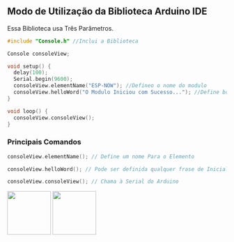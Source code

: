 
## Modo de Utilização da Biblioteca Arduino IDE

Essa Biblioteca usa Três Parâmetros.

```C++
#include "Console.h" //Inclui a Biblioteca

Console consoleView;

void setup() {
  delay(100);
  Serial.begin(9600);
  consoleView.elementName("ESP-NOW"); //Defineo o nome do modulo
  consoleView.helloWord("O Modulo Iniciou com Sucesso..."); //Define boas Vinda do Terminal
}

void loop() {
  consoleView.consoleView();
}

```
### Principais Comandos
```C++
consoleView.elementName(); // Define um nome Para o Elemento
```
```C++
consoleView.helloWord(); // Pode ser definida qualquer frase de Inicialização, mais não é obrigatória.
```
```C++
consoleView.consoleView(); // Chama à Serial do Arduino
```


<div id="ling">  
  <img  width="100" src="https://camo.githubusercontent.com/b44f0ac2814194d49b6d5c0808217956abde3fe6eea7622f1f6b4ae80065f059/68747470733a2f2f6370703461726475696e6f2e636f6d2f6173736574732f696d616765732f666f6f7465725f6c6f676f2e737667" style="max-width: 100%;">
  <img width="100" src="https://icon-library.com/images/arduino-icon/arduino-icon-21.jpg" style="max-width: 100%;"> 
</div><!-- LINGUAGENS-->